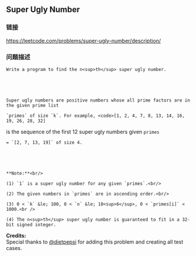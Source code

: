 ## Super Ugly Number  
### 链接  
https://leetcode.com/problems/super-ugly-number/description/  
### 问题描述

    Write a program to find the n<sup>th</sup> super ugly number.



    Super ugly numbers are positive numbers whose all prime factors are in the given prime list
    `primes` of size `k`. For example, <code>[1, 2, 4, 7, 8, 13, 14, 16, 19, 26, 28, 32]
</code> is the sequence of the first 12 super ugly numbers given `primes`
    = `[2, 7, 13, 19]` of size 4.



    **Note:**<br/>
    (1) `1` is a super ugly number for any given `primes`.<br/>
    (2) The given numbers in `primes` are in ascending order.<br/>
    (3) 0 < `k` &le; 100, 0 < `n` &le; 10<sup>6</sup>, 0 < `primes[i]` < 1000.<br />
    (4) The n<sup>th</sup> super ugly number is guaranteed to fit in a 32-bit signed integer.


**Credits:**<br />Special thanks to [@dietpepsi](https://leetcode.com/discuss/user/dietpepsi) for adding this problem and creating all test cases.
